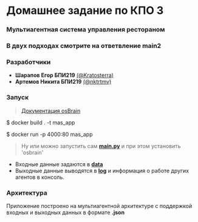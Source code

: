 # Домашнее задание по КПО 3
### Мультиагентная система управления рестораном
### В двух подходах смотрите на ответвление **main2**
### Разработчики
- **Шарапов Егор БПИ219** [(@Kratosterra)](https://github.com/Kratosterra)
- **Артемов Никита БПИ219** [(@nktrtmv)](https://github.com/nktrtmv)

### Запуск
> [Документация osBrain](https://osbrain.readthedocs.io/en/stable/introduction.html#installation) 

$ docker build . -t mas_app

$ docker run -p 4000:80 mas_app

> Ну или можно запустить сам [**main.py**](./src/main.py) и при этом установить 'osbrain'

- Входные данные задаются в [**data**](./src/data)
- Выходные данные выводятся в [**log**](./src/log) и информация о работе других агентов в консоль.
### Архитектура
Приложение построено на мультиагентной архитектуре с поддержкой входных и выходных данных в формате **.json**
